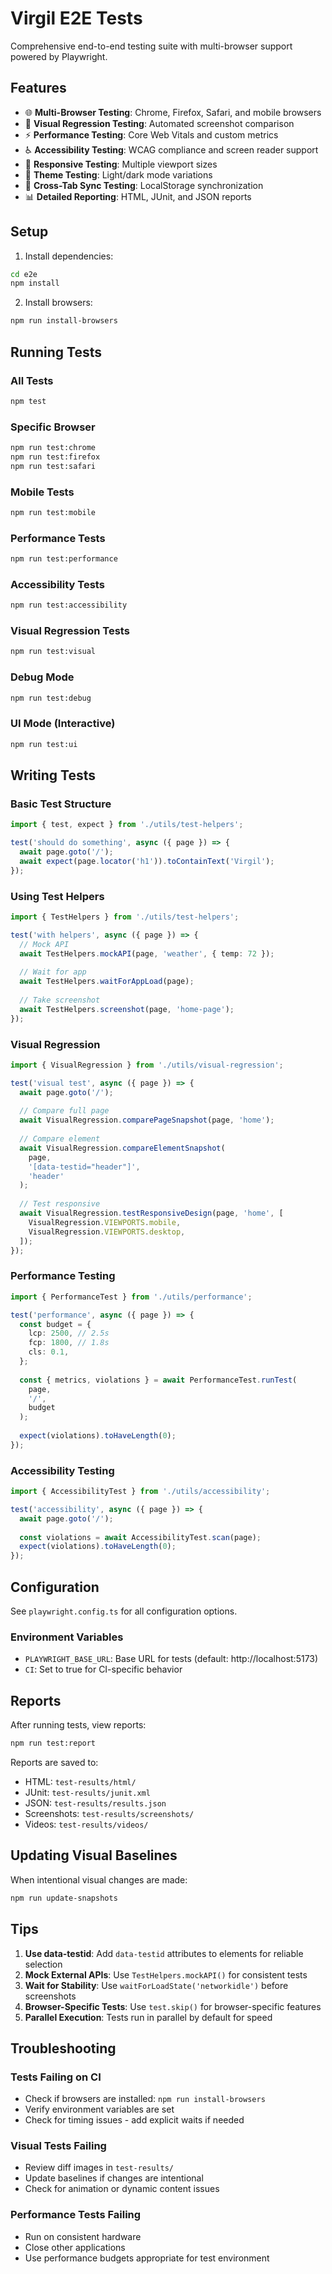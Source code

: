# Virgil E2E Tests

Comprehensive end-to-end testing suite with multi-browser support powered by Playwright.

## Features

- 🌐 **Multi-Browser Testing**: Chrome, Firefox, Safari, and mobile browsers
- 📸 **Visual Regression Testing**: Automated screenshot comparison
- ⚡ **Performance Testing**: Core Web Vitals and custom metrics
- ♿ **Accessibility Testing**: WCAG compliance and screen reader support
- 📱 **Responsive Testing**: Multiple viewport sizes
- 🎨 **Theme Testing**: Light/dark mode variations
- 🔄 **Cross-Tab Sync Testing**: LocalStorage synchronization
- 📊 **Detailed Reporting**: HTML, JUnit, and JSON reports

## Setup

1. Install dependencies:
```bash
cd e2e
npm install
```

2. Install browsers:
```bash
npm run install-browsers
```

## Running Tests

### All Tests
```bash
npm test
```

### Specific Browser
```bash
npm run test:chrome
npm run test:firefox
npm run test:safari
```

### Mobile Tests
```bash
npm run test:mobile
```

### Performance Tests
```bash
npm run test:performance
```

### Accessibility Tests
```bash
npm run test:accessibility
```

### Visual Regression Tests
```bash
npm run test:visual
```

### Debug Mode
```bash
npm run test:debug
```

### UI Mode (Interactive)
```bash
npm run test:ui
```

## Writing Tests

### Basic Test Structure
```typescript
import { test, expect } from './utils/test-helpers';

test('should do something', async ({ page }) => {
  await page.goto('/');
  await expect(page.locator('h1')).toContainText('Virgil');
});
```

### Using Test Helpers
```typescript
import { TestHelpers } from './utils/test-helpers';

test('with helpers', async ({ page }) => {
  // Mock API
  await TestHelpers.mockAPI(page, 'weather', { temp: 72 });
  
  // Wait for app
  await TestHelpers.waitForAppLoad(page);
  
  // Take screenshot
  await TestHelpers.screenshot(page, 'home-page');
});
```

### Visual Regression
```typescript
import { VisualRegression } from './utils/visual-regression';

test('visual test', async ({ page }) => {
  await page.goto('/');
  
  // Compare full page
  await VisualRegression.comparePageSnapshot(page, 'home');
  
  // Compare element
  await VisualRegression.compareElementSnapshot(
    page,
    '[data-testid="header"]',
    'header'
  );
  
  // Test responsive
  await VisualRegression.testResponsiveDesign(page, 'home', [
    VisualRegression.VIEWPORTS.mobile,
    VisualRegression.VIEWPORTS.desktop,
  ]);
});
```

### Performance Testing
```typescript
import { PerformanceTest } from './utils/performance';

test('performance', async ({ page }) => {
  const budget = {
    lcp: 2500, // 2.5s
    fcp: 1800, // 1.8s
    cls: 0.1,
  };
  
  const { metrics, violations } = await PerformanceTest.runTest(
    page,
    '/',
    budget
  );
  
  expect(violations).toHaveLength(0);
});
```

### Accessibility Testing
```typescript
import { AccessibilityTest } from './utils/accessibility';

test('accessibility', async ({ page }) => {
  await page.goto('/');
  
  const violations = await AccessibilityTest.scan(page);
  expect(violations).toHaveLength(0);
});
```

## Configuration

See `playwright.config.ts` for all configuration options.

### Environment Variables
- `PLAYWRIGHT_BASE_URL`: Base URL for tests (default: http://localhost:5173)
- `CI`: Set to true for CI-specific behavior

## Reports

After running tests, view reports:
```bash
npm run test:report
```

Reports are saved to:
- HTML: `test-results/html/`
- JUnit: `test-results/junit.xml`
- JSON: `test-results/results.json`
- Screenshots: `test-results/screenshots/`
- Videos: `test-results/videos/`

## Updating Visual Baselines

When intentional visual changes are made:
```bash
npm run update-snapshots
```

## Tips

1. **Use data-testid**: Add `data-testid` attributes to elements for reliable selection
2. **Mock External APIs**: Use `TestHelpers.mockAPI()` for consistent tests
3. **Wait for Stability**: Use `waitForLoadState('networkidle')` before screenshots
4. **Browser-Specific Tests**: Use `test.skip()` for browser-specific features
5. **Parallel Execution**: Tests run in parallel by default for speed

## Troubleshooting

### Tests Failing on CI
- Check if browsers are installed: `npm run install-browsers`
- Verify environment variables are set
- Check for timing issues - add explicit waits if needed

### Visual Tests Failing
- Review diff images in `test-results/`
- Update baselines if changes are intentional
- Check for animation or dynamic content issues

### Performance Tests Failing
- Run on consistent hardware
- Close other applications
- Use performance budgets appropriate for test environment